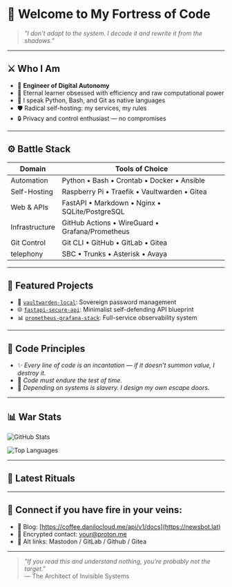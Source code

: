 # 🧠 Welcome to My Fortress of Code

> *"I don’t adapt to the system. I decode it and rewrite it from the shadows."*

---

## ⚔️ Who I Am

- 🧬 **Engineer of Digital Autonomy**
- 🧠 Eternal learner obsessed with efficiency and raw computational power
- 🐍 I speak Python, Bash, and Git as native languages
- 🛡️ Radical self-hosting: my services, my rules
- 🔒 Privacy and control enthusiast — no compromises

---

## ⚙️ Battle Stack

| Domain         | Tools of Choice                                      |
|----------------|------------------------------------------------------|
| Automation     | Python • Bash • Crontab • Docker • Ansible           |
| Self-Hosting   | Raspberry Pi • Traefik • Vaultwarden • Gitea         |
| Web & APIs     | FastAPI • Markdown • Nginx • SQLite/PostgreSQL       |
| Infrastructure | GitHub Actions • WireGuard • Grafana/Prometheus      |
| Git Control    | Git CLI • GitHub • GitLab • Gitea                    |
| telephony      | SBC • Trunks • Asterisk • Avaya

---

## 📂 Featured Projects

- 🔐 [`vaultwarden-local`](https://github.com/dny1020/vaultwarden-local): Sovereign password management
- 🌐 [`fastapi-secure-api`](https://github.com/dny1020/fastapi-secure-api): Minimalist self-defending API blueprint
- 📊 [`prometheus-grafana-stack`](https://github.com/dny1020/prometheus-grafana-stack): Full-service observability system

---

## 📜 Code Principles

- ✨ *Every line of code is an incantation — if it doesn’t summon value, I destroy it.*
- 🧱 *Code must endure the test of time.*
- 🚪 *Depending on systems is slavery. I design my own escape doors.*

---

## 📊 War Stats

![GitHub Stats](https://github-readme-stats.vercel.app/api?username=dny1020&show_icons=true&theme=radical&hide_border=true)

![Top Languages](https://github-readme-stats.vercel.app/api/top-langs/?username=dny1020&layout=compact&theme=radical&hide_border=true)

---

## 🧠 Latest Rituals

<!--START_SECTION:activity-->
<!-- Automatically updates with GitHub Actions if enabled -->
<!--END_SECTION:activity-->

---

## 🧬 Connect if you have fire in your veins:

- 🧠 Blog: [https://coffee.danilocloud.me/api/v1/docs](https://newsbot.lat)
- 📡 Encrypted contact: [your@proton.me](mailto:dny@newsbot.lat)
- 🧱 Alt links: Mastodon / GitLab / Github / Gitea

---

> *"If you read this and understand nothing, you’re probably not the target."*  
> — The Architect of Invisible Systems
